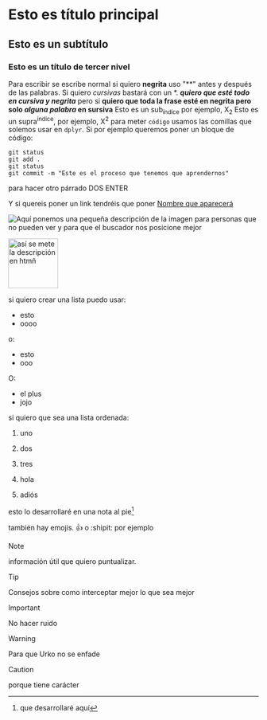 # Esto es título principal
## Esto es un subtítulo
### Esto es un título de tercer nivel

Para escribir se escribe normal si quiero **negrita** uso "**" antes y después de las palabras. Si quiero *cursivas* bastará con un *.
***quiero que esté todo en cursiva y negrita*** pero si **quiero que toda la frase esté en negrita pero solo _alguna palabra_ en sursiva**
Esto es un sub<sub>índice</sub> por ejemplo, X<sub>2</sub>
Esto es un supra<sup>índice</sup>, por ejemplo, X<sup>2</sup>
para meter `código` usamos las comillas que solemos usar en `dplyr`. Si por ejemplo queremos poner un bloque de código:
```
git status
git add .
git status
git commit -m "Este es el proceso que tenemos que aprendernos"
```


para hacer otro párrado DOS ENTER

Y si quereis poner un link tendréis que poner [Nombre que aparecerá](https://leonardo.ai/faq/)

![Aquí ponemos una pequeña descripción de la imagen para personas que no pueden ver y para que el buscador nos posicione mejor](https://aclima.eus/wp-content/uploads/2016/12/mondragon.jpg)

<img src="https://aclima.eus/wp-content/uploads/2016/12/mondragon.jpg" alt="así se mete la descripción en htmñ" width="100" height="100">

si quiero crear una lista puedo usar:
- esto
- oooo

o:
* esto
* ooo

O:
+ el plus
+ jojo

si quiero que sea una lista ordenada:
1. uno
2. dos
3. tres

121. hola
122. adiós

esto lo desarrollaré en una nota al pie[^1]

[^1]: que desarrollaré aquí

también hay emojis. :+1: o :shipit: por ejemplo

> [!NOTE]
> información útil que quiero puntualizar.

> [!TIP]
> Consejos sobre como interceptar mejor lo que sea mejor

> [!IMPORTANT]
> No hacer ruido

> [!WARNING]
> Para que Urko no se enfade

> [!CAUTION]
> porque tiene carácter
